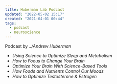 ```yaml
---
title: Huberman Lab Podcast
updated: "2022-05-02 15:17"
created: "2021-04-01 00:44"
tags:
  - podcast
  - neuroscience
---
```


Podcast by *../Andrew Huberman*

* *Using Science to Optimize Sleep and Metabolism*
* *How to Focus to Change Your Brain*
* *Optimize Your Brain With Science-Based Tools*
* *How Foods and Nutrients Control Our Moods*
* *How to Optimize Testosterone & Estrogen*
